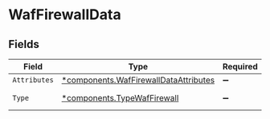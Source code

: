 # WafFirewallData


## Fields

| Field                                                                                         | Type                                                                                          | Required                                                                                      | Description                                                                                   |
| --------------------------------------------------------------------------------------------- | --------------------------------------------------------------------------------------------- | --------------------------------------------------------------------------------------------- | --------------------------------------------------------------------------------------------- |
| `Attributes`                                                                                  | [*components.WafFirewallDataAttributes](../../models/components/waffirewalldataattributes.md) | :heavy_minus_sign:                                                                            | N/A                                                                                           |
| `Type`                                                                                        | [*components.TypeWafFirewall](../../models/components/typewaffirewall.md)                     | :heavy_minus_sign:                                                                            | Resource type.                                                                                |